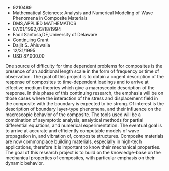 
* 9210489
* Mathematical Sciences: Analysis and Numerical Modeling of Wave Phenomena in Composite Materials
* DMS,APPLIED MATHEMATICS
* 07/01/1992,03/18/1994
* Fadil Santosa,DE,University of Delaware
* Continuing Grant
* Daljit S. Ahluwalia
* 12/31/1995
* USD 87,000.00

One source of difficulty for time dependent problems for composites is the
presence of an additional length scale in the form of frequency or time of
observation. The goal of this project is to obtain a cogent description of the
response of composites to time-dependent loadings and to arrive at effective
medium theories which give a macroscopic description of the response. In this
phase of this continuing research, the emphasis will be on those cases where the
interaction of the stress and displacement field in the composite with the
boundary is expected to be strong. Of interest is the description of boundary
layer-type phenomena, and their influence on the macroscopic behavior of the
composite. The tools used will be a combination of asymptotic analysis,
analytical methods for partial differential equations, and numerical
experimentation. The eventual goal is to arrive at accurate and efficiently
computable models of wave propagation in, and vibration of, composite
structures. Composite materials are now commonplace building materials,
especially in high-tech applications, therefore it is important to know their
mechanical properties. The goal of this research project is to build on the
knowledge-base on the mechanical properties of composites, with particular
emphasis on their dynamic behavior.
